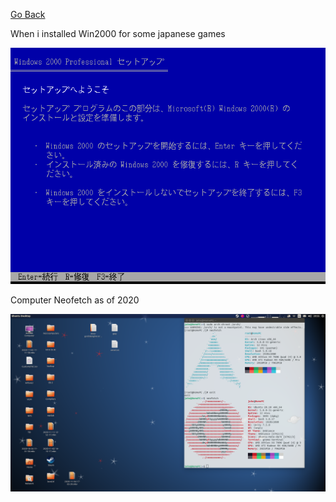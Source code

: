 [Go Back](index.html)

When i installed Win2000 for some japanese games

![Win2k](pic/win2000inst.png)

Computer Neofetch as of 2020

![fetch](pic/neofetch2020december.png)